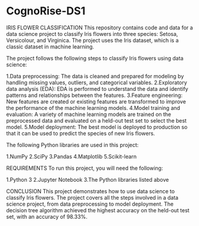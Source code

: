 # CognoRise-DS1

IRIS FLOWER CLASSIFICATION
This repository contains code and data for a data science project to classify Iris flowers into three species: Setosa, Versicolour, and Virginica. The project uses the Iris dataset, which is a classic dataset in machine learning.

The project follows the following steps to classify Iris flowers using data science:

1.Data preprocessing: The data is cleaned and prepared for modeling by handling missing values, outliers, and categorical variables.
2.Exploratory data analysis (EDA): EDA is performed to understand the data and identify patterns and relationships between the features.
3.Feature engineering: New features are created or existing features are transformed to improve the performance of the machine learning models.
4.Model training and evaluation: A variety of machine learning models are trained on the preprocessed data and evaluated on a held-out test set to select the best model.
5.Model deployment: The best model is deployed to production so that it can be used to predict the species of new Iris flowers.

The following Python libraries are used in this project:

1.NumPy
2.SciPy
3.Pandas
4.Matplotlib
5.Scikit-learn

REQUIREMENTS
To run this project, you will need the following:

1.Python 3
2.Jupyter Notebook
3.The Python libraries listed above

CONCLUSION
This project demonstrates how to use data science to classify Iris flowers. The project covers all the steps involved in a data science project, from data preprocessing to model deployment. The decision tree algorithm achieved the highest accuracy on the held-out test set, with an accuracy of 98.33%. 
